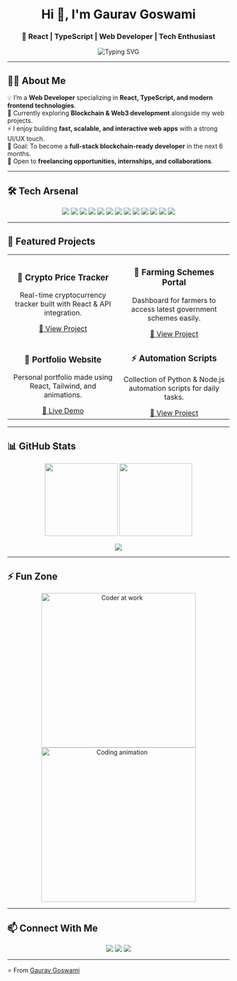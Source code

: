 <!-- Header with cool typing effect -->
<h1 align="center">Hi 👋, I'm Gaurav Goswami</h1>
<h3 align="center">🚀 React | TypeScript | Web Developer | Tech Enthusiast</h3>

<p align="center">
  <img src="https://readme-typing-svg.herokuapp.com?font=Fira+Code&size=22&pause=1000&color=0EF7D3&center=true&vCenter=true&width=600&lines=Frontend+Developer;React+%26+TypeScript+Specialist;Open+Source+Contributor;Building+Modern+Web+Applications" alt="Typing SVG" />
</p>

---

## 👨‍💻 About Me  
💡 I’m a **Web Developer** specializing in **React, TypeScript, and modern frontend technologies**.  
🌱 Currently exploring **Blockchain & Web3 development** alongside my web projects.  
⚡ I enjoy building **fast, scalable, and interactive web apps** with a strong UI/UX touch.  
🎯 Goal: To become a **full-stack blockchain-ready developer** in the next 6 months.  
💼 Open to **freelancing opportunities, internships, and collaborations**.  

---

## 🛠️ Tech Arsenal  
<p align="center">
  <!-- Languages -->
  <img src="https://img.shields.io/badge/JavaScript-FFD43B?style=for-the-badge&logo=javascript&logoColor=black" />
  <img src="https://img.shields.io/badge/TypeScript-007ACC?style=for-the-badge&logo=typescript&logoColor=white" />
  <img src="https://img.shields.io/badge/Java-E34F26?style=for-the-badge&logo=openjdk&logoColor=white" />
  
  <!-- Frontend -->
  <img src="https://img.shields.io/badge/React-61DAFB?style=for-the-badge&logo=react&logoColor=black" />
  <img src="https://img.shields.io/badge/Next.js-000000?style=for-the-badge&logo=nextdotjs&logoColor=white" />
  <img src="https://img.shields.io/badge/TailwindCSS-38B2AC?style=for-the-badge&logo=tailwindcss&logoColor=white" />
  
  <!-- Backend -->
  <img src="https://img.shields.io/badge/Node.js-339933?style=for-the-badge&logo=node.js&logoColor=white" />
  <img src="https://img.shields.io/badge/Express-000000?style=for-the-badge&logo=express&logoColor=white" />
  
  <!-- Databases -->
  <img src="https://img.shields.io/badge/MongoDB-4EA94B?style=for-the-badge&logo=mongodb&logoColor=white" />
  <img src="https://img.shields.io/badge/MySQL-005C84?style=for-the-badge&logo=mysql&logoColor=white" />
  
  <!-- Tools -->
  <img src="https://img.shields.io/badge/GitHub-181717?style=for-the-badge&logo=github&logoColor=white" />
  <img src="https://img.shields.io/badge/VSCode-0078D4?style=for-the-badge&logo=visualstudiocode&logoColor=white" />
  <img src="https://img.shields.io/badge/Postman-FF6C37?style=for-the-badge&logo=postman&logoColor=white" />
</p>

---

## 📌 Featured Projects  
<table>
  <tr>
    <td align="center" width="50%">
      <h3>🚀 Crypto Price Tracker</h3>
      <p>Real-time cryptocurrency tracker built with React & API integration.</p>
      <a href="https://github.com/Gaurav775-Git/crypto-tracker">🔗 View Project</a>
    </td>
    <td align="center" width="50%">
      <h3>🌱 Farming Schemes Portal</h3>
      <p>Dashboard for farmers to access latest government schemes easily.</p>
      <a href="https://github.com/Gaurav775-Git/farming-app">🔗 View Project</a>
    </td>
  </tr>
  <tr>
    <td align="center" width="50%">
      <h3>🎨 Portfolio Website</h3>
      <p>Personal portfolio made using React, Tailwind, and animations.</p>
      <a href="https://your-portfolio-link.com">🔗 Live Demo</a>
    </td>
    <td align="center" width="50%">
      <h3>⚡ Automation Scripts</h3>
      <p>Collection of Python & Node.js automation scripts for daily tasks.</p>
      <a href="https://github.com/Gaurav775-Git/automation-scripts">🔗 View Project</a>
    </td>
  </tr>
</table>

---

## 📊 GitHub Stats  
<p align="center">
  <!-- Replace 'Gaurav775-Git' with your actual GitHub username -->
  <img src="https://github-readme-stats.vercel.app/api?username=Gaurav775-Git&show_icons=true&theme=radical" height="165"/>
  <img src="https://streak-stats.demolab.com?user=Gaurav775-Git&theme=radical" height="165"/>
</p>

<p align="center">
  <img src="https://github-readme-stats.vercel.app/api/top-langs/?username=Gaurav775-Git&layout=compact&theme=radical" />
</p>

---

## ⚡ Fun Zone  
<p align="center">
  <img src="https://media.giphy.com/media/3pZipqyo1sqHDfJGtz/giphy.gif" width="350" alt="Coder at work" />
  <img src="https://media.giphy.com/media/L8K62iTDkzGX6/giphy.gif" width="350" alt="Coding animation" />
</p>

---

## 📫 Connect With Me  
<p align="center">
  <a href="https://linkedin.com/in/gaurav775" target="_blank"><img src="https://img.shields.io/badge/LinkedIn-0077B5?style=for-the-badge&logo=linkedin&logoColor=white"/></a>
  <a href="https://twitter.com/gaurav775x" target="_blank"><img src="https://img.shields.io/badge/Twitter-1DA1F2?style=for-the-badge&logo=twitter&logoColor=white"/></a>
  <a href="mailto:gaurav775.official@gmail.com"><img src="https://img.shields.io/badge/Email-D14836?style=for-the-badge&logo=gmail&logoColor=white"/></a>
</p>

---

⭐️ From [Gaurav Goswami](https://github.com/Gaurav775-Git)
